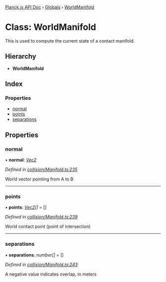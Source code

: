 [Planck.js API Doc](../README.md) › [Globals](../globals.md) › [WorldManifold](worldmanifold.md)

# Class: WorldManifold

This is used to compute the current state of a contact manifold.

## Hierarchy

* **WorldManifold**

## Index

### Properties

* [normal](worldmanifold.md#normal)
* [points](worldmanifold.md#points)
* [separations](worldmanifold.md#separations)

## Properties

###  normal

• **normal**: *[Vec2](vec2.md)*

*Defined in [collision/Manifold.ts:235](https://github.com/shakiba/planck.js/blob/8127f05/src/collision/Manifold.ts#L235)*

World vector pointing from A to B

___

###  points

• **points**: *[Vec2](vec2.md)[]* = []

*Defined in [collision/Manifold.ts:239](https://github.com/shakiba/planck.js/blob/8127f05/src/collision/Manifold.ts#L239)*

World contact point (point of intersection)

___

###  separations

• **separations**: *number[]* = []

*Defined in [collision/Manifold.ts:243](https://github.com/shakiba/planck.js/blob/8127f05/src/collision/Manifold.ts#L243)*

A negative value indicates overlap, in meters
